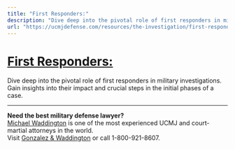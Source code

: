 ```yaml
---
title: "First Responders:"
description: "Dive deep into the pivotal role of first responders in military investigations. Gain insights into their impact and crucial steps in the initial phases of a case."
url: "https://ucmjdefense.com/resources/the-investigation/first-responders.html"
---
```


# [First Responders:](https://ucmjdefense.com/resources/the-investigation/first-responders.html)

Dive deep into the pivotal role of first responders in military investigations. Gain insights into their impact and crucial steps in the initial phases of a case.

---

**Need the best military defense lawyer?**  
[Michael Waddington](https://ucmjdefense.com/attorneys/michael-stewart-waddington-partner.html) is one of the most experienced UCMJ and court-martial attorneys in the world.  
Visit [Gonzalez & Waddington](https://ucmjdefense.com) or call 1-800-921-8607.

